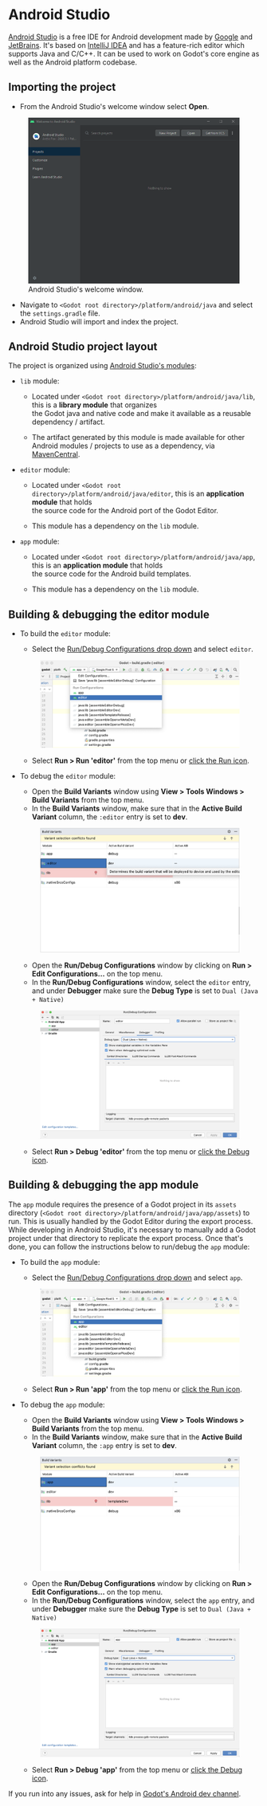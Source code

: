 # Android Studio

[Android Studio](https://developer.android.com/studio) is a free IDE for
Android development made by [Google](https://about.google/) and
[JetBrains](https://www.jetbrains.com/). It's based on [IntelliJ
IDEA](https://www.jetbrains.com/idea/) and has a feature-rich editor
which supports Java and C/C++. It can be used to work on Godot's core
engine as well as the Android platform codebase.

## Importing the project

-   From the Android Studio's welcome window select **Open**.

<figure class="figure-w480 align-center">
<img src="img/android_studio_setup_project_1.png"
alt="img/android_studio_setup_project_1.png" />
<figcaption>Android Studio's welcome window.</figcaption>
</figure>

-   Navigate to `<Godot root directory>/platform/android/java` and
    select the `settings.gradle` file.
-   Android Studio will import and index the project.

## Android Studio project layout

The project is organized using [Android Studio's
modules](https://developer.android.com/studio/projects#ApplicationModules):

-   `lib` module:  
    -   Located under `<Godot root directory>/platform/android/java/lib`, this is a **library module** that organizes  
        the Godot java and native code and make it available as a
        reusable dependency / artifact.

    -   The artifact generated by this module is made available for
        other Android modules / projects to use as a dependency, via
        [MavenCentral](https://repo1.maven.org/maven2/org/godotengine/godot/).

-   `editor` module:  
    -   Located under `<Godot root directory>/platform/android/java/editor`, this is an **application module** that holds  
        the source code for the Android port of the Godot Editor.

    -   This module has a dependency on the `lib` module.

-   `app` module:  
    -   Located under `<Godot root directory>/platform/android/java/app`, this is an **application module** that holds  
        the source code for the Android build templates.

    -   This module has a dependency on the `lib` module.

## Building & debugging the editor module

-   To build the `editor` module:  
    -   Select the [Run/Debug Configurations drop
        down](https://developer.android.com/studio/run/rundebugconfig#running)
        and select `editor`.

    <figure class="figure-w480 align-center">
    <img src="img/android_studio_editor_configurations_drop_down.webp"
    alt="img/android_studio_editor_configurations_drop_down.webp" />
    </figure>

    -   Select **Run &gt; Run 'editor'** from the top menu or [click the
        Run
        icon](https://developer.android.com/studio/run/rundebugconfig#running).

-   To debug the `editor` module:  
    -   Open the **Build Variants** window using **View &gt; Tools
        Windows &gt; Build Variants** from the top menu.
    -   In the **Build Variants** window, make sure that in the **Active
        Build Variant** column, the `:editor` entry is set to **dev**.

    <figure class="figure-w480 align-center">
    <img src="img/android_studio_editor_build_variant.webp"
    alt="img/android_studio_editor_build_variant.webp" />
    </figure>

    -   Open the **Run/Debug Configurations** window by clicking on
        **Run &gt; Edit Configurations...** on the top menu.
    -   In the **Run/Debug Configurations** window, select the `editor`
        entry, and under **Debugger** make sure the **Debug Type** is
        set to `Dual (Java + Native)`

    <figure class="figure-w480 align-center">
    <img src="img/android_studio_editor_debug_type_setup.webp"
    alt="img/android_studio_editor_debug_type_setup.webp" />
    </figure>

    -   Select **Run &gt; Debug 'editor'** from the top menu or [click
        the Debug
        icon](https://developer.android.com/studio/run/rundebugconfig#running).

## Building & debugging the app module

The `app` module requires the presence of a Godot project in its
`assets` directory
(`<Godot root directory>/platform/android/java/app/assets`) to run. This
is usually handled by the Godot Editor during the export process. While
developing in Android Studio, it's necessary to manually add a Godot
project under that directory to replicate the export process. Once
that's done, you can follow the instructions below to run/debug the
`app` module:

-   To build the `app` module:  
    -   Select the [Run/Debug Configurations drop
        down](https://developer.android.com/studio/run/rundebugconfig#running)
        and select `app`.

    <figure class="figure-w480 align-center">
    <img src="img/android_studio_app_configurations_drop_down.webp"
    alt="img/android_studio_app_configurations_drop_down.webp" />
    </figure>

    -   Select **Run &gt; Run 'app'** from the top menu or [click the
        Run
        icon](https://developer.android.com/studio/run/rundebugconfig#running).

-   To debug the `app` module:  
    -   Open the **Build Variants** window using **View &gt; Tools
        Windows &gt; Build Variants** from the top menu.
    -   In the **Build Variants** window, make sure that in the **Active
        Build Variant** column, the `:app` entry is set to **dev**.

    <figure class="figure-w480 align-center">
    <img src="img/android_studio_app_build_variant.webp"
    alt="img/android_studio_app_build_variant.webp" />
    </figure>

    -   Open the **Run/Debug Configurations** window by clicking on
        **Run &gt; Edit Configurations...** on the top menu.
    -   In the **Run/Debug Configurations** window, select the `app`
        entry, and under **Debugger** make sure the **Debug Type** is
        set to `Dual (Java + Native)`

    <figure class="figure-w480 align-center">
    <img src="img/android_studio_app_debug_type_setup.webp"
    alt="img/android_studio_app_debug_type_setup.webp" />
    </figure>

    -   Select **Run &gt; Debug 'app'** from the top menu or [click the
        Debug
        icon](https://developer.android.com/studio/run/rundebugconfig#running).

If you run into any issues, ask for help in [Godot's Android dev
channel](https://chat.godotengine.org/channel/android).
